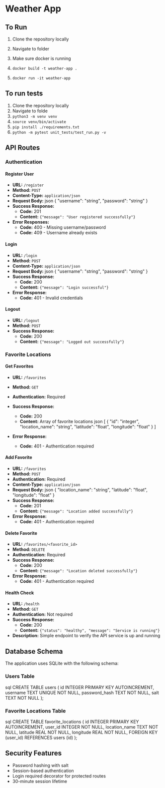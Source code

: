 # Weather App

## To Run

1. Clone the repository locally
2. Navigate to folder
3. Make sure docker is running

4. ```docker build -t weather-app .```
5. ```docker run -it weather-app```

## To run tests
1. Clone the repository locally
2. Navigate to folde
3. ```python3 -m venv venv```
4. ```source venv/bin/activate```
5. ```pip install ./requirements.txt```
6. ```python -m pytest unit_tests/test_run.py -v```


## API Routes

### Authentication

#### Register User
- **URL:** `/register`
- **Method:** `POST`
- **Content-Type:** `application/json`
- **Request Body:**
  json
{
"username": "string",
"password": "string"
}
- **Success Response:**
  - **Code:** 201
  - **Content:** `{"message": "User registered successfully"}`
- **Error Responses:**
  - **Code:** 400 - Missing username/password
  - **Code:** 409 - Username already exists

#### Login
- **URL:** `/login`
- **Method:** `POST`
- **Content-Type:** `application/json`
- **Request Body:**
json
{
"username": "string",
"password": "string"
}
- **Success Response:**
  - **Code:** 200
  - **Content:** `{"message": "Login successful"}`
- **Error Response:**
  - **Code:** 401 - Invalid credentials

#### Logout
- **URL:** `/logout`
- **Method:** `POST`
- **Success Response:**
  - **Code:** 200
  - **Content:** `{"message": "Logged out successfully"}`

### Favorite Locations

#### Get Favorites
- **URL:** `/favorites`
- **Method:** `GET`
- **Authentication:** Required
- **Success Response:**
  - **Code:** 200
  - **Content:** Array of favorite locations
  json
[
{
"id": "integer",
"location_name": "string",
"latitude": "float",
"longitude": "float"
}
]

- **Error Response:**
  - **Code:** 401 - Authentication required

#### Add Favorite
- **URL:** `/favorites`
- **Method:** `POST`
- **Authentication:** Required
- **Content-Type:** `application/json`
- **Request Body:**
json
{
"location_name": "string",
"latitude": "float",
"longitude": "float"
}
- **Success Response:**
  - **Code:** 201
  - **Content:** `{"message": "Location added successfully"}`
- **Error Response:**
  - **Code:** 401 - Authentication required

#### Delete Favorite
- **URL:** `/favorites/<favorite_id>`
- **Method:** `DELETE`
- **Authentication:** Required
- **Success Response:**
  - **Code:** 200
  - **Content:** `{"message": "Location deleted successfully"}`
- **Error Response:**
  - **Code:** 401 - Authentication required


#### Health Check
- **URL:** `/health`
- **Method:** `GET`
- **Authentication:** Not required
- **Success Response:**
  - **Code:** 200
  - **Content:** `{"status": "healthy", "message": "Service is running"}`
- **Description:** Simple endpoint to verify the API service is up and running

## Database Schema

The application uses SQLite with the following schema:

### Users Table
sql
CREATE TABLE users (
id INTEGER PRIMARY KEY AUTOINCREMENT,
username TEXT UNIQUE NOT NULL,
password_hash TEXT NOT NULL,
salt TEXT NOT NULL
);

### Favorite Locations Table
sql
CREATE TABLE favorite_locations (
id INTEGER PRIMARY KEY AUTOINCREMENT,
user_id INTEGER NOT NULL,
location_name TEXT NOT NULL,
latitude REAL NOT NULL,
longitude REAL NOT NULL,
FOREIGN KEY (user_id) REFERENCES users (id)
);

## Security Features

- Password hashing with salt
- Session-based authentication
- Login required decorator for protected routes
- 30-minute session lifetime